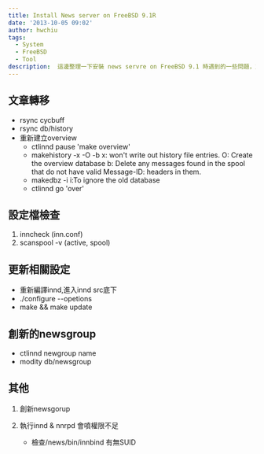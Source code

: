 ```yaml
---
title: Install News server on FreeBSD 9.1R
date: '2013-10-05 09:02'
author: hwchiu
tags:
  - System
  - FreeBSD
  - Tool
description:  這邊整理一下安裝 news servre on FreeBSD 9.1 時遇到的一些問題，並且筆記一些操作
---
```


## 文章轉移

- rsync cycbuff
- rsync db/history
- 重新建立overview
	- ctlinnd pause 'make overview'
	- makehistory -x -O -b
  	 x: won't write out history file entries.
     O: Create the overview database
     b: Delete any messages found in the spool that do not have valid Message-ID: headers in them.
   - makedbz -i
     i:To ignore the old database
  - ctlinnd go 'over'

## 設定檔檢查

1. inncheck  (inn.conf)
2. scanspool -v (active, spool)

## 更新相關設定

- 重新編譯innd,進入innd src底下
- ./configure --opetions
- make && make update

## 創新的newsgroup

- ctlinnd newgroup name
- modity db/newsgroup


## 其他

1. 創新newsgorup


1. 執行innd & nnrpd 會噴權限不足
	 - 檢查/news/bin/innbind 有無SUID
